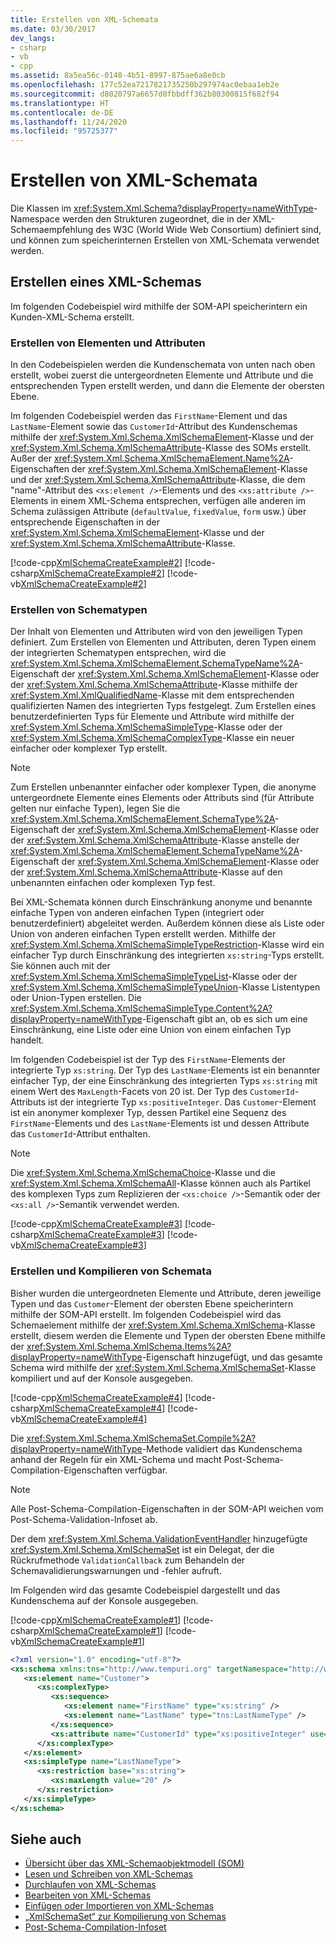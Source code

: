 ```yaml
---
title: Erstellen von XML-Schemata
ms.date: 03/30/2017
dev_langs:
- csharp
- vb
- cpp
ms.assetid: 8a5ea56c-0140-4b51-8997-875ae6a8e0cb
ms.openlocfilehash: 177c52ea7217821735250b297974ac0ebaa1eb2e
ms.sourcegitcommit: d8020797a6657d0fbbdff362b80300815f682f94
ms.translationtype: HT
ms.contentlocale: de-DE
ms.lasthandoff: 11/24/2020
ms.locfileid: "95725377"
---
```

# <a name="building-xml-schemas"></a>Erstellen von XML-Schemata

Die Klassen im <xref:System.Xml.Schema?displayProperty=nameWithType>-Namespace werden den Strukturen zugeordnet, die in der XML-Schemaempfehlung des W3C (World Wide Web Consortium) definiert sind, und können zum speicherinternen Erstellen von XML-Schemata verwendet werden.  
  
## <a name="building-an-xml-schema"></a>Erstellen eines XML-Schemas  

 Im folgenden Codebeispiel wird mithilfe der SOM-API speicherintern ein Kunden-XML-Schema erstellt.  
  
### <a name="creating-element-and-attributes"></a>Erstellen von Elementen und Attributen  

 In den Codebeispielen werden die Kundenschemata von unten nach oben erstellt, wobei zuerst die untergeordneten Elemente und Attribute und die entsprechenden Typen erstellt werden, und dann die Elemente der obersten Ebene.  
  
 Im folgenden Codebeispiel werden das `FirstName`-Element und das `LastName`-Element sowie das `CustomerId`-Attribut des Kundenschemas mithilfe der <xref:System.Xml.Schema.XmlSchemaElement>-Klasse und der <xref:System.Xml.Schema.XmlSchemaAttribute>-Klasse des SOMs erstellt. Außer der <xref:System.Xml.Schema.XmlSchemaElement.Name%2A>-Eigenschaften der <xref:System.Xml.Schema.XmlSchemaElement>-Klasse und der <xref:System.Xml.Schema.XmlSchemaAttribute>-Klasse, die dem "name"-Attribut des `<xs:element />`-Elements und des `<xs:attribute />`-Elements in einem XML-Schema entsprechen, verfügen alle anderen im Schema zulässigen Attribute (`defaultValue`, `fixedValue`, `form` usw.) über entsprechende Eigenschaften in der <xref:System.Xml.Schema.XmlSchemaElement>-Klasse und der <xref:System.Xml.Schema.XmlSchemaAttribute>-Klasse.  
  
 [!code-cpp[XmlSchemaCreateExample#2](../../../../samples/snippets/cpp/VS_Snippets_Data/XmlSchemaCreateExample/CPP/XmlSchemaCreateExample.cpp#2)]
 [!code-csharp[XmlSchemaCreateExample#2](../../../../samples/snippets/csharp/VS_Snippets_Data/XmlSchemaCreateExample/CS/XmlSchemaCreateExample.cs#2)]
 [!code-vb[XmlSchemaCreateExample#2](../../../../samples/snippets/visualbasic/VS_Snippets_Data/XmlSchemaCreateExample/VB/XmlSchemaCreateExample.vb#2)]  
  
### <a name="creating-schema-types"></a>Erstellen von Schematypen  

 Der Inhalt von Elementen und Attributen wird von den jeweiligen Typen definiert. Zum Erstellen von Elementen und Attributen, deren Typen einem der integrierten Schematypen entsprechen, wird die <xref:System.Xml.Schema.XmlSchemaElement.SchemaTypeName%2A>-Eigenschaft der <xref:System.Xml.Schema.XmlSchemaElement>-Klasse oder der <xref:System.Xml.Schema.XmlSchemaAttribute>-Klasse mithilfe der <xref:System.Xml.XmlQualifiedName>-Klasse mit dem entsprechenden qualifizierten Namen des integrierten Typs festgelegt. Zum Erstellen eines benutzerdefinierten Typs für Elemente und Attribute wird mithilfe der <xref:System.Xml.Schema.XmlSchemaSimpleType>-Klasse oder der <xref:System.Xml.Schema.XmlSchemaComplexType>-Klasse ein neuer einfacher oder komplexer Typ erstellt.  
  
> [!NOTE]
> Zum Erstellen unbenannter einfacher oder komplexer Typen, die anonyme untergeordnete Elemente eines Elements oder Attributs sind (für Attribute gelten nur einfache Typen), legen Sie die <xref:System.Xml.Schema.XmlSchemaElement.SchemaType%2A>-Eigenschaft der <xref:System.Xml.Schema.XmlSchemaElement>-Klasse oder der <xref:System.Xml.Schema.XmlSchemaAttribute>-Klasse anstelle der <xref:System.Xml.Schema.XmlSchemaElement.SchemaTypeName%2A>-Eigenschaft der <xref:System.Xml.Schema.XmlSchemaElement>-Klasse oder der <xref:System.Xml.Schema.XmlSchemaAttribute>-Klasse auf den unbenannten einfachen oder komplexen Typ fest.  
  
 Bei XML-Schemata können durch Einschränkung anonyme und benannte einfache Typen von anderen einfachen Typen (integriert oder benutzerdefiniert) abgeleitet werden. Außerdem können diese als Liste oder Union von anderen einfachen Typen erstellt werden. Mithilfe der <xref:System.Xml.Schema.XmlSchemaSimpleTypeRestriction>-Klasse wird ein einfacher Typ durch Einschränkung des integrierten `xs:string`-Typs erstellt. Sie können auch mit der <xref:System.Xml.Schema.XmlSchemaSimpleTypeList>-Klasse oder der <xref:System.Xml.Schema.XmlSchemaSimpleTypeUnion>-Klasse Listentypen oder Union-Typen erstellen. Die <xref:System.Xml.Schema.XmlSchemaSimpleType.Content%2A?displayProperty=nameWithType>-Eigenschaft gibt an, ob es sich um eine Einschränkung, eine Liste oder eine Union von einem einfachen Typ handelt.  
  
 Im folgenden Codebeispiel ist der Typ des `FirstName`-Elements der integrierte Typ `xs:string`. Der Typ des `LastName`-Elements ist ein benannter einfacher Typ, der eine Einschränkung des integrierten Typs `xs:string` mit einem Wert des `MaxLength`-Facets von 20 ist. Der Typ des `CustomerId`-Attributs ist der integrierte Typ `xs:positiveInteger`. Das `Customer`-Element ist ein anonymer komplexer Typ, dessen Partikel eine Sequenz des `FirstName`-Elements und des `LastName`-Elements ist und dessen Attribute das `CustomerId`-Attribut enthalten.  
  
> [!NOTE]
> Die <xref:System.Xml.Schema.XmlSchemaChoice>-Klasse und die <xref:System.Xml.Schema.XmlSchemaAll>-Klasse können auch als Partikel des komplexen Typs zum Replizieren der `<xs:choice />`-Semantik oder der `<xs:all />`-Semantik verwendet werden.  
  
 [!code-cpp[XmlSchemaCreateExample#3](../../../../samples/snippets/cpp/VS_Snippets_Data/XmlSchemaCreateExample/CPP/XmlSchemaCreateExample.cpp#3)]
 [!code-csharp[XmlSchemaCreateExample#3](../../../../samples/snippets/csharp/VS_Snippets_Data/XmlSchemaCreateExample/CS/XmlSchemaCreateExample.cs#3)]
 [!code-vb[XmlSchemaCreateExample#3](../../../../samples/snippets/visualbasic/VS_Snippets_Data/XmlSchemaCreateExample/VB/XmlSchemaCreateExample.vb#3)]  
  
### <a name="creating-and-compiling-schemas"></a>Erstellen und Kompilieren von Schemata  

 Bisher wurden die untergeordneten Elemente und Attribute, deren jeweilige Typen und das `Customer`-Element der obersten Ebene speicherintern mithilfe der SOM-API erstellt. Im folgenden Codebeispiel wird das Schemaelement mithilfe der <xref:System.Xml.Schema.XmlSchema>-Klasse erstellt, diesem werden die Elemente und Typen der obersten Ebene mithilfe der <xref:System.Xml.Schema.XmlSchema.Items%2A?displayProperty=nameWithType>-Eigenschaft hinzugefügt, und das gesamte Schema wird mithilfe der <xref:System.Xml.Schema.XmlSchemaSet>-Klasse kompiliert und auf der Konsole ausgegeben.  
  
 [!code-cpp[XmlSchemaCreateExample#4](../../../../samples/snippets/cpp/VS_Snippets_Data/XmlSchemaCreateExample/CPP/XmlSchemaCreateExample.cpp#4)]
 [!code-csharp[XmlSchemaCreateExample#4](../../../../samples/snippets/csharp/VS_Snippets_Data/XmlSchemaCreateExample/CS/XmlSchemaCreateExample.cs#4)]
 [!code-vb[XmlSchemaCreateExample#4](../../../../samples/snippets/visualbasic/VS_Snippets_Data/XmlSchemaCreateExample/VB/XmlSchemaCreateExample.vb#4)]  
  
 Die <xref:System.Xml.Schema.XmlSchemaSet.Compile%2A?displayProperty=nameWithType>-Methode validiert das Kundenschema anhand der Regeln für ein XML-Schema und macht Post-Schema-Compilation-Eigenschaften verfügbar.  
  
> [!NOTE]
> Alle Post-Schema-Compilation-Eigenschaften in der SOM-API weichen vom Post-Schema-Validation-Infoset ab.  
  
 Der dem <xref:System.Xml.Schema.ValidationEventHandler> hinzugefügte <xref:System.Xml.Schema.XmlSchemaSet> ist ein Delegat, der die Rückrufmethode `ValidationCallback` zum Behandeln der Schemavalidierungswarnungen und -fehler aufruft.  
  
 Im Folgenden wird das gesamte Codebeispiel dargestellt und das Kundenschema auf der Konsole ausgegeben.  
  
 [!code-cpp[XmlSchemaCreateExample#1](../../../../samples/snippets/cpp/VS_Snippets_Data/XmlSchemaCreateExample/CPP/XmlSchemaCreateExample.cpp#1)]
 [!code-csharp[XmlSchemaCreateExample#1](../../../../samples/snippets/csharp/VS_Snippets_Data/XmlSchemaCreateExample/CS/XmlSchemaCreateExample.cs#1)]
 [!code-vb[XmlSchemaCreateExample#1](../../../../samples/snippets/visualbasic/VS_Snippets_Data/XmlSchemaCreateExample/VB/XmlSchemaCreateExample.vb#1)]  
  
```xml  
<?xml version="1.0" encoding="utf-8"?>  
<xs:schema xmlns:tns="http://www.tempuri.org" targetNamespace="http://www.tempuri.org" xmlns:xs="http://www.w3.org/2001/XMLSchema">  
   <xs:element name="Customer">  
      <xs:complexType>  
         <xs:sequence>  
            <xs:element name="FirstName" type="xs:string" />  
            <xs:element name="LastName" type="tns:LastNameType" />  
         </xs:sequence>  
         <xs:attribute name="CustomerId" type="xs:positiveInteger" use="required" />  
      </xs:complexType>  
   </xs:element>  
   <xs:simpleType name="LastNameType">  
      <xs:restriction base="xs:string">  
         <xs:maxLength value="20" />  
      </xs:restriction>  
   </xs:simpleType>  
</xs:schema>  
```  
  
## <a name="see-also"></a>Siehe auch

- [Übersicht über das XML-Schemaobjektmodell (SOM)](xml-schema-object-model-overview.md)
- [Lesen und Schreiben von XML-Schemas](reading-and-writing-xml-schemas.md)
- [Durchlaufen von XML-Schemas](traversing-xml-schemas.md)
- [Bearbeiten von XML-Schemas](editing-xml-schemas.md)
- [Einfügen oder Importieren von XML-Schemas](including-or-importing-xml-schemas.md)
- [„XmlSchemaSet“ zur Kompilierung von Schemas](xmlschemaset-for-schema-compilation.md)
- [Post-Schema-Compilation-Infoset](post-schema-compilation-infoset.md)
